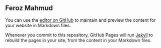 ## Feroz Mahmud

You can use the [editor on GitHub](https://github.com/frmahmud/frmahmud.github.io/edit/master/index.md) to maintain and preview the content for your website in Markdown files.

Whenever you commit to this repository, GitHub Pages will run [Jekyll](https://jekyllrb.com/) to rebuild the pages in your site, from the content in your Markdown files.
